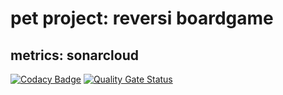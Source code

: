 # pet project: reversi boardgame
## metrics: sonarcloud
[![Codacy Badge](https://api.codacy.com/project/badge/Grade/b420315207b540aca94b6ed3131728dd)](https://app.codacy.com/manual/s81320/reversi?utm_source=github.com&utm_medium=referral&utm_content=s81320/reversi&utm_campaign=Badge_Grade_Dashboard)
[![Quality Gate Status](https://sonarcloud.io/api/project_badges/measure?project=s81320_reversi&metric=alert_status)](https://sonarcloud.io/dashboard?id=s81320_reversi)
